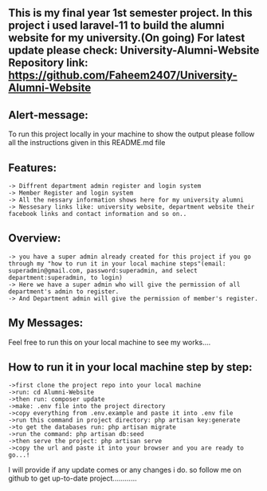 This is my final year 1st semester project.
In this project i used laravel-11 to build the alumni website for my university.(On going) 
For latest update please check: University-Alumni-Website Repository 
link: https://github.com/Faheem2407/University-Alumni-Website
-------------------------------------------------------------------------------

Alert-message:
--------------
To run this project locally in your machine to show the output please follow all the instructions given in this README.md file

Features:
--------
    -> Diffrent department admin register and login system
    -> Member Register and login system
    -> All the nessary information shows here for my university alumni 
    -> Nessesary links like: university website, department website their facebook links and contact information and so on..
Overview:
--------
    -> you have a super admin already created for this project if you go through my "how to run it in your local machine steps"(email: superadmin@gmail.com, password:superadmin, and select department:superadmin, to login)
    -> Here we have a super admin who will give the permission of all department's admin to register.
    -> And Department admin will give the permission of member's register.

My Messages:
-----------
Feel free to run this on your local machine to see my works....

How to run it in your local machine step by step:
------------------------------------------------
	->first clone the project repo into your local machine
    ->run: cd Alumni-Website
	->then run: composer update
	->make: .env file into the project directory
	->copy everything from .env.example and paste it into .env file
	->run this command in project directory: php artisan key:generate
	->to get the databases run: php artisan migrate
    ->run the command: php artisan db:seed
	->then serve the project: php artisan serve
	->copy the url and paste it into your browser and you are ready to go...!


I will provide if any update comes or any changes i do.
so follow me on github to get up-to-date project............
